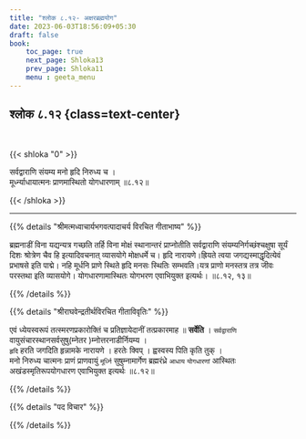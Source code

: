 ```yaml
---
title: "श्लोक ८.१२- अक्षरब्रह्मयोग"
date: 2023-06-03T18:56:09+05:30
draft: false
book:
    toc_page: true
    next_page: Shloka13
    prev_page: Shloka11
    menu : geeta_menu
---
```




## श्लोक ८.१२ {class=text-center}

<br/>

{{< shloka  "0"  >}}

सर्वद्वाराणि संयम्य मनो हृदि निरुध्य च ।  
मूर्ध्न्याधायात्मनः प्राणमास्थितो योगधारणाम् ॥८.१२॥

{{< /shloka >}}

---


{{% details "श्रीमत्मध्वाचार्यभगवत्पादाचर्य विरचित  गीताभाष्य" %}}

ब्रह्मनाडीं विना यद्यन्यत्र गच्छति तर्हि विना मोक्षं 
स्थानान्तरं प्राप्नोतीति सर्वद्वाराणि 
संयम्यनिर्गच्छंश्चक्षुषा सूर्यं दिशः श्रोत्रेण चैव 
हि इत्यादिवचनात् व्यासयोगे मोक्षधर्मे च। हृदि 
नारायणे।ह्रियते त्वया जगद्यस्माद्धृदित्येवं प्रभाषसे 
इति पाद्मे। नहि मूर्धनि प्राणे स्थिते हृदि मनसः 
स्थितिः सम्भवति।यत्र प्राणो मनस्तत्र तत्र जीवः 
परस्तथा इति व्यासयोगे। योगधारणामास्थितः योगभरण 
एवाभियुक्त इत्यर्थः। ॥८.१२, १३॥

{{% /details %}}



{{% details "श्रीराघवेन्द्रतीर्थविरचित गीताविवृतिः" %}}

एवं ध्येयस्वरूपं तत्स्मरणप्रकारोक्तिं च 
प्रतिज्ञायेदानीं तत्प्रकारमाह
॥ **सर्वेति** । 
`सर्वद्वाराणि`
वायुसंचारस्थानसर्वसुषु(म्नेतर )म्नोत्तरनाडीर्नियम्य ।  
`हृदि` हरति जगदिति हृन्नामके नारायणे । 
हरतेः क्विप्‌ । ह्वस्वस्य पिति  कृति तुक्‌ ।  
मनो निरुध्य चात्मनः प्राणं
प्राणवायुं `मूर्ध्नि` सुषुम्नामार्गेण ब्रह्मरंध्रे 
`आधाय` `योगधारणां`
आस्थितः अखंडस्मृतिरूपयोगधारण एवाभियुक्त इत्यर्थः 
॥८.१२॥

{{% /details %}}



{{% details "पद विचार" %}}


{{% /details %}}
